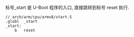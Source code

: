 
标号_start 是 U-Boot 程序的入口, 直接跳转到标号 reset 执行.

```assembly
// arch/arm/cpu/armv8/start.S
.globl	_start
_start:
	b	reset
```
